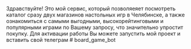 Здравствуйте! Это мой сервис, который позволяеяет посмотреть каталог сразу двух магазинов настольных игр в Челябинске, а также ознакомиться с самыми выгодными, высокорейтинговыми и популярными играми по Вашему запросу, что значительно упростит покупку. Для активации работы Вы можете запустить мой проект и вставить свой телеграм # board_game_bot

